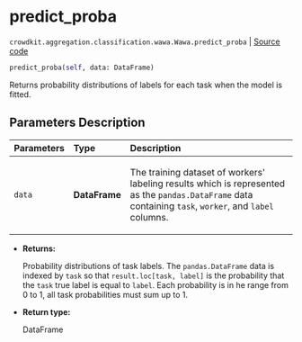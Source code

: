 # predict_proba
`crowdkit.aggregation.classification.wawa.Wawa.predict_proba` | [Source code](https://github.com/Toloka/crowd-kit/blob/v1.2.1/crowdkit/aggregation/classification/wawa.py#L81)

```python
predict_proba(self, data: DataFrame)
```

Returns probability distributions of labels for each task when the model is fitted.

## Parameters Description

| Parameters | Type | Description |
| :----------| :----| :-----------|
`data`|**DataFrame**|<p>The training dataset of workers&#x27; labeling results which is represented as the `pandas.DataFrame` data containing `task`, `worker`, and `label` columns.</p>

* **Returns:**

  Probability distributions of task labels.
The `pandas.DataFrame` data is indexed by `task` so that `result.loc[task, label]` is the probability that the `task` true label is equal to `label`.
Each probability is in he range from 0 to 1, all task probabilities must sum up to 1.

* **Return type:**

  DataFrame

